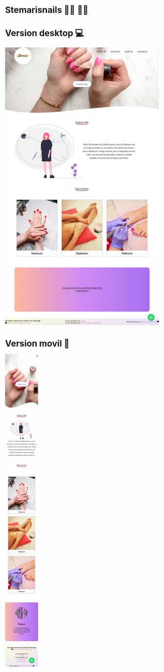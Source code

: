 <h1>Stemarisnails 💖💖 💅🏼</h1>

<h1>Version desktop 💻</h1>



<img src="https://github.com/flopixx/stemarisnails/blob/master/img/Stemaris%20(1).png">
<h1>Version movil 📱 </h1>

<img src="https://github.com/flopixx/stemarisnails/blob/master/img/Stemaris-movil.png">
